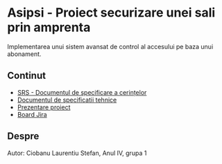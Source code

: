 # Asipsi - Proiect securizare unei sali prin amprenta

Implementarea unui sistem avansat de control al accesului pe baza unui abonament.

## Continut

- [SRS - Documentul de specificare a cerințelor](lelo.docx)
- [Documentul de specificatii tehnice](Lelo%202.docx)
- [Prezentare proiect](ASIPI.pptx)
- [Board Jira](https://laurentiuciobanu.atlassian.net/jira/software/projects/AM/list)

## Despre

Autor: Ciobanu Laurentiu Stefan, Anul IV, grupa 1
